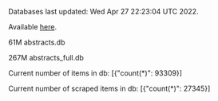Databases last updated: Wed Apr 27 22:23:04 UTC 2022. 

Available [here](https://github.com/cbeauhilton/ash-db/releases).


61M	abstracts.db

267M	abstracts_full.db

Current number of items in db:
[{"count(*)": 93309}]

Current number of scraped items in db:
[{"count(*)": 27345}]
